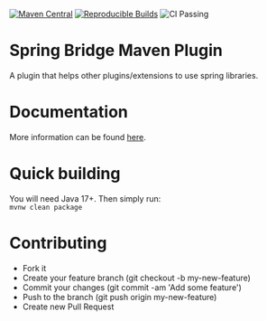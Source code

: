 ﻿[![Maven Central](https://img.shields.io/maven-central/v/org.apache.maven/apache-maven.svg?label=Maven%20Central)](https://search.maven.org/artifact/com.homeofthewizard/spring-bridge-maven-plugin)
[![Reproducible Builds](https://img.shields.io/badge/Reproducible_Builds-ok-green?labelColor=blue)](https://github.com/jvm-repo-rebuild/reproducible-central/blob/master/content/org/apache/maven/maven/README.md)
![CI Passing](https://github.com/homeofthewizard/spring-bridge-maven-plugin/actions/workflows/maven-build.yml/badge.svg)

# Spring Bridge Maven Plugin
A plugin that helps other plugins/extensions to use spring libraries.

# Documentation
More information can be found [here](https://homeofthewizard.github.io/spring-bridge-maven-plugin/).

# Quick building
You will need Java 17+. Then simply run:  
`mvnw clean package`

# Contributing
* Fork it 
* Create your feature branch (git checkout -b my-new-feature)
* Commit your changes (git commit -am 'Add some feature')
* Push to the branch (git push origin my-new-feature)
* Create new Pull Request

